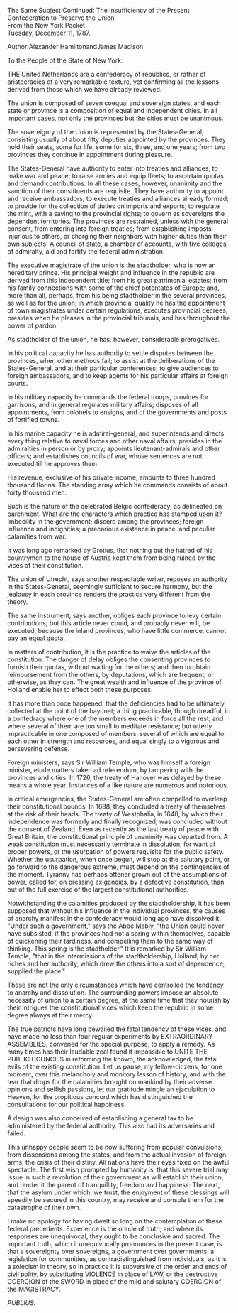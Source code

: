 The Same Subject Continued: The Insufficiency of the Present Confederation to Preserve the Union  
From the New York Packet.  
Tuesday, December 11, 1787.

Author:Alexander HamiltonandJames Madison

To the People of the State of New York:

THE United Netherlands are a confederacy of republics, or rather of aristocracies of a very remarkable texture, yet confirming all the lessons derived from those which we have already reviewed.

The union is composed of seven coequal and sovereign states, and each state or province is a composition of equal and independent cities. In all important cases, not only the provinces but the cities must be unanimous.

The sovereignty of the Union is represented by the States-General, consisting usually of about fifty deputies appointed by the provinces. They hold their seats, some for life, some for six, three, and one years; from two provinces they continue in appointment during pleasure.

The States-General have authority to enter into treaties and alliances; to make war and peace; to raise armies and equip fleets; to ascertain quotas and demand contributions. In all these cases, however, unanimity and the sanction of their constituents are requisite. They have authority to appoint and receive ambassadors; to execute treaties and alliances already formed; to provide for the collection of duties on imports and exports; to regulate the mint, with a saving to the provincial rights; to govern as sovereigns the dependent territories. The provinces are restrained, unless with the general consent, from entering into foreign treaties; from establishing imposts injurious to others, or charging their neighbors with higher duties than their own subjects. A council of state, a chamber of accounts, with five colleges of admiralty, aid and fortify the federal administration.

The executive magistrate of the union is the stadtholder, who is now an hereditary prince. His principal weight and influence in the republic are derived from this independent title; from his great patrimonial estates; from his family connections with some of the chief potentates of Europe; and, more than all, perhaps, from his being stadtholder in the several provinces, as well as for the union; in which provincial quality he has the appointment of town magistrates under certain regulations, executes provincial decrees, presides when he pleases in the provincial tribunals, and has throughout the power of pardon.

As stadtholder of the union, he has, however, considerable prerogatives.

In his political capacity he has authority to settle disputes between the provinces, when other methods fail; to assist at the deliberations of the States-General, and at their particular conferences; to give audiences to foreign ambassadors, and to keep agents for his particular affairs at foreign courts.

In his military capacity he commands the federal troops, provides for garrisons, and in general regulates military affairs; disposes of all appointments, from colonels to ensigns, and of the governments and posts of fortified towns.

In his marine capacity he is admiral-general, and superintends and directs every thing relative to naval forces and other naval affairs; presides in the admiralties in person or by proxy; appoints lieutenant-admirals and other officers; and establishes councils of war, whose sentences are not executed till he approves them.

His revenue, exclusive of his private income, amounts to three hundred thousand florins. The standing army which he commands consists of about forty thousand men.

Such is the nature of the celebrated Belgic confederacy, as delineated on parchment. What are the characters which practice has stamped upon it? Imbecility in the government; discord among the provinces; foreign influence and indignities; a precarious existence in peace, and peculiar calamities from war.

It was long ago remarked by Grotius, that nothing but the hatred of his countrymen to the house of Austria kept them from being ruined by the vices of their constitution.

The union of Utrecht, says another respectable writer, reposes an authority in the States-General, seemingly sufficient to secure harmony, but the jealousy in each province renders the practice very different from the theory.

The same instrument, says another, obliges each province to levy certain contributions; but this article never could, and probably never will, be executed; because the inland provinces, who have little commerce, cannot pay an equal quota.

In matters of contribution, it is the practice to waive the articles of the constitution. The danger of delay obliges the consenting provinces to furnish their quotas, without waiting for the others; and then to obtain reimbursement from the others, by deputations, which are frequent, or otherwise, as they can. The great wealth and influence of the province of Holland enable her to effect both these purposes.

It has more than once happened, that the deficiencies had to be ultimately collected at the point of the bayonet; a thing practicable, though dreadful, in a confedracy where one of the members exceeds in force all the rest, and where several of them are too small to meditate resistance; but utterly impracticable in one composed of members, several of which are equal to each other in strength and resources, and equal singly to a vigorous and persevering defense.

Foreign ministers, says Sir William Temple, who was himself a foreign minister, elude matters taken ad referendum, by tampering with the provinces and cities. In 1726, the treaty of Hanover was delayed by these means a whole year. Instances of a like nature are numerous and notorious.

In critical emergencies, the States-General are often compelled to overleap their constitutional bounds. In 1688, they concluded a treaty of themselves at the risk of their heads. The treaty of Westphalia, in 1648, by which their independence was formerly and finally recognized, was concluded without the consent of Zealand. Even as recently as the last treaty of peace with Great Britain, the constitutional principle of unanimity was departed from. A weak constitution must necessarily terminate in dissolution, for want of proper powers, or the usurpation of powers requisite for the public safety. Whether the usurpation, when once begun, will stop at the salutary point, or go forward to the dangerous extreme, must depend on the contingencies of the moment. Tyranny has perhaps oftener grown out of the assumptions of power, called for, on pressing exigencies, by a defective constitution, than out of the full exercise of the largest constitutional authorities.

Notwithstanding the calamities produced by the stadtholdership, it has been supposed that without his influence in the individual provinces, the causes of anarchy manifest in the confederacy would long ago have dissolved it. "Under such a government," says the Abbe Mably, "the Union could never have subsisted, if the provinces had not a spring within themselves, capable of quickening their tardiness, and compelling them to the same way of thinking. This spring is the stadtholder." It is remarked by Sir William Temple, "that in the intermissions of the stadtholdership, Holland, by her riches and her authority, which drew the others into a sort of dependence, supplied the place."

These are not the only circumstances which have controlled the tendency to anarchy and dissolution. The surrounding powers impose an absolute necessity of union to a certain degree, at the same time that they nourish by their intrigues the constitutional vices which keep the republic in some degree always at their mercy.

The true patriots have long bewailed the fatal tendency of these vices, and have made no less than four regular experiments by EXTRAORDINARY ASSEMBLIES, convened for the special purpose, to apply a remedy. As many times has their laudable zeal found it impossible to UNITE THE PUBLIC COUNCILS in reforming the known, the acknowledged, the fatal evils of the existing constitution. Let us pause, my fellow-citizens, for one moment, over this melancholy and monitory lesson of history; and with the tear that drops for the calamities brought on mankind by their adverse opinions and selfish passions, let our gratitude mingle an ejaculation to Heaven, for the propitious concord which has distinguished the consultations for our political happiness.

A design was also conceived of establishing a general tax to be administered by the federal authority. This also had its adversaries and failed.

This unhappy people seem to be now suffering from popular convulsions, from dissensions among the states, and from the actual invasion of foreign arms, the crisis of their distiny. All nations have their eyes fixed on the awful spectacle. The first wish prompted by humanity is, that this severe trial may issue in such a revolution of their government as will establish their union, and render it the parent of tranquillity, freedom and happiness: The next, that the asylum under which, we trust, the enjoyment of these blessings will speedily be secured in this country, may receive and console them for the catastrophe of their own.

I make no apology for having dwelt so long on the contemplation of these federal precedents. Experience is the oracle of truth; and where its responses are unequivocal, they ought to be conclusive and sacred. The important truth, which it unequivocally pronounces in the present case, is that a sovereignty over sovereigns, a government over governments, a legislation for communities, as contradistinguished from individuals, as it is a solecism in theory, so in practice it is subversive of the order and ends of civil polity, by substituting VIOLENCE in place of LAW, or the destructive COERCION of the SWORD in place of the mild and salutary COERCION of the MAGISTRACY.

_PUBLIUS._

